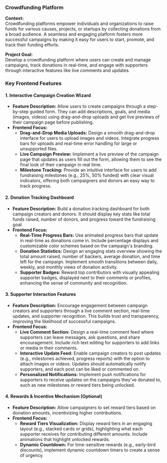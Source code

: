 ### Crowdfunding Platform

**Context:**  
Crowdfunding platforms empower individuals and organizations to raise funds for various causes, projects, or startups by collecting donations from a broad audience. A seamless and engaging platform fosters more successful campaigns by making it easy for users to start, promote, and track their funding efforts.

**Project Goal:**  
Develop a crowdfunding platform where users can create and manage campaigns, track donations in real-time, and engage with supporters through interactive features like live comments and updates.

### Key Frontend Features

#### 1. **Interactive Campaign Creation Wizard**

- **Feature Description:** Allow users to create campaigns through a step-by-step guided form. They can add descriptions, goals, and media (images, videos) using drag-and-drop uploads and get live previews of their campaign page before publishing.
- **Frontend Focus:**
  - **Drag-and-Drop Media Uploads:** Design a smooth drag-and-drop interface for users to upload images and videos. Integrate progress bars for uploads and real-time error handling for large or unsupported files.
  - **Live Campaign Preview:** Implement a live preview of the campaign page that updates as users fill out the form, allowing them to see the final look of their campaign in real time.
  - **Milestone Tracking:** Provide an intuitive interface for users to add fundraising milestones (e.g., 25%, 50% funded) with clear visual indicators, offering both campaigners and donors an easy way to track progress.

#### 2. **Donation Tracking Dashboard**

- **Feature Description:** Build a donation tracking dashboard for both campaign creators and donors. It should display key stats like total funds raised, number of donors, and progress toward the fundraising goal.
- **Frontend Focus:**
  - **Real-Time Progress Bars:** Use animated progress bars that update in real-time as donations come in. Include percentage displays and customizable color schemes based on the campaign's branding.
  - **Donation Statistics:** Design an engaging stats overview showing the total amount raised, number of backers, average donation, and time left for the campaign. Implement smooth transitions between daily, weekly, and monthly views of donation activity.
  - **Supporter Badges:** Reward top contributors with visually appealing supporter badges, displayed next to their comments or profiles, enhancing the sense of community and recognition.

#### 3. **Supporter Interaction Features**

- **Feature Description:** Encourage engagement between campaign creators and supporters through a live comment section, real-time updates, and supporter recognition. This builds trust and transparency, improving the likelihood of successful campaigns.
- **Frontend Focus:**
  - **Live Comment Section:** Design a real-time comment feed where supporters can leave messages, ask questions, and share encouragement. Include rich text editing for supporters to add links or media in their comments.
  - **Interactive Update Feed:** Enable campaign creators to post updates (e.g., milestones achieved, progress reports) with the option to attach images or videos. Updates should automatically notify supporters, and each post can be liked or commented on.
  - **Personalized Notifications:** Implement push notifications for supporters to receive updates on the campaigns they've donated to, such as new milestones or reward tiers being unlocked.

#### 4. **Rewards & Incentive Mechanism** (Optional)

- **Feature Description:** Allow campaigners to set reward tiers based on donation amounts, incentivizing higher contributions.
- **Frontend Focus:**
  - **Reward Tiers Visualization:** Display reward tiers in an engaging layout (e.g., stacked cards or grids), highlighting what each supporter receives for contributing different amounts. Include animations that highlight unlocked rewards.
  - **Dynamic Countdown:** For time-sensitive rewards (e.g., early-bird discounts), implement dynamic countdown timers to create a sense of urgency.
